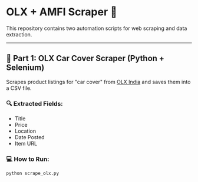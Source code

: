 # OLX + AMFI Scraper 🚀

This repository contains two automation scripts for web scraping and data extraction.

---

## 📌 Part 1: OLX Car Cover Scraper (Python + Selenium)

Scrapes product listings for "car cover" from [OLX India](https://www.olx.in/items/q-car-cover) and saves them into a CSV file.

### 🔍 Extracted Fields:
- Title
- Price
- Location
- Date Posted
- Item URL

### 💻 How to Run:
```bash
python scrape_olx.py
